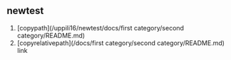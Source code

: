 ## newtest

1. [copypath](/uppili16/newtest/docs/first category/second category/README.md)
2. [copyrelativepath](/docs/first category/second category/README.md)
link
